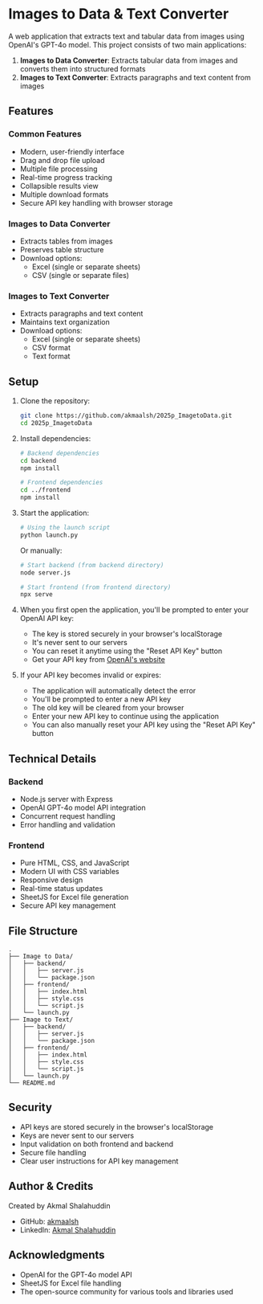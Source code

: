 # Images to Data & Text Converter

A web application that extracts text and tabular data from images using OpenAI's GPT-4o model. This project consists of two main applications:

1. **Images to Data Converter**: Extracts tabular data from images and converts them into structured formats
2. **Images to Text Converter**: Extracts paragraphs and text content from images

## Features

### Common Features
- Modern, user-friendly interface
- Drag and drop file upload
- Multiple file processing
- Real-time progress tracking
- Collapsible results view
- Multiple download formats
- Secure API key handling with browser storage

### Images to Data Converter
- Extracts tables from images
- Preserves table structure
- Download options:
  - Excel (single or separate sheets)
  - CSV (single or separate files)

### Images to Text Converter
- Extracts paragraphs and text content
- Maintains text organization
- Download options:
  - Excel (single or separate sheets)
  - CSV format
  - Text format

## Setup

1. Clone the repository:
   ```bash
   git clone https://github.com/akmaalsh/2025p_ImagetoData.git
   cd 2025p_ImagetoData
   ```

2. Install dependencies:
   ```bash
   # Backend dependencies
   cd backend
   npm install

   # Frontend dependencies
   cd ../frontend
   npm install
   ```

3. Start the application:
   ```bash
   # Using the launch script
   python launch.py
   ```
   Or manually:
   ```bash
   # Start backend (from backend directory)
   node server.js

   # Start frontend (from frontend directory)
   npx serve
   ```

4. When you first open the application, you'll be prompted to enter your OpenAI API key:
   - The key is stored securely in your browser's localStorage
   - It's never sent to our servers
   - You can reset it anytime using the "Reset API Key" button
   - Get your API key from [OpenAI's website](https://platform.openai.com/api-keys)

5. If your API key becomes invalid or expires:
   - The application will automatically detect the error
   - You'll be prompted to enter a new API key
   - The old key will be cleared from your browser
   - Enter your new API key to continue using the application
   - You can also manually reset your API key using the "Reset API Key" button

## Technical Details

### Backend
- Node.js server with Express
- OpenAI GPT-4o model API integration
- Concurrent request handling
- Error handling and validation

### Frontend
- Pure HTML, CSS, and JavaScript
- Modern UI with CSS variables
- Responsive design
- Real-time status updates
- SheetJS for Excel file generation
- Secure API key management

## File Structure
```
.
├── Image to Data/
│   ├── backend/
│   │   ├── server.js
│   │   └── package.json
│   ├── frontend/
│   │   ├── index.html
│   │   ├── style.css
│   │   └── script.js
│   └── launch.py
├── Image to Text/
│   ├── backend/
│   │   ├── server.js
│   │   └── package.json
│   ├── frontend/
│   │   ├── index.html
│   │   ├── style.css
│   │   └── script.js
│   └── launch.py
└── README.md
```

## Security
- API keys are stored securely in the browser's localStorage
- Keys are never sent to our servers
- Input validation on both frontend and backend
- Secure file handling
- Clear user instructions for API key management

## Author & Credits
Created by Akmal Shalahuddin
- GitHub: [akmaalsh](https://github.com/akmaalsh)
- LinkedIn: [Akmal Shalahuddin](https://www.linkedin.com/in/akmalshalahuddin/)

## Acknowledgments
- OpenAI for the GPT-4o model API
- SheetJS for Excel file handling
- The open-source community for various tools and libraries used 
